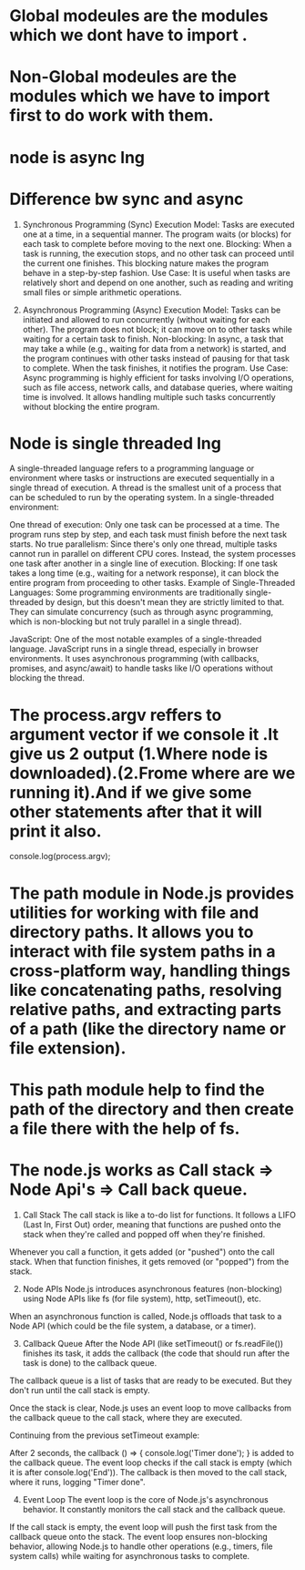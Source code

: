 # Global modeules are the modules which we dont have to import .

# Non-Global modeules are the modules which we have to import first to do work with them.

# node is async lng

# Difference bw sync and async

1. Synchronous Programming (Sync)
   Execution Model: Tasks are executed one at a time, in a sequential manner. The program waits (or blocks) for each task to complete before moving to the next one.
   Blocking: When a task is running, the execution stops, and no other task can proceed until the current one finishes. This blocking nature makes the program behave in a step-by-step fashion.
   Use Case: It is useful when tasks are relatively short and depend on one another, such as reading and writing small files or simple arithmetic operations.

2. Asynchronous Programming (Async)
   Execution Model: Tasks can be initiated and allowed to run concurrently (without waiting for each other). The program does not block; it can move on to other tasks while waiting for a certain task to finish.
   Non-blocking: In async, a task that may take a while (e.g., waiting for data from a network) is started, and the program continues with other tasks instead of pausing for that task to complete. When the task finishes, it notifies the program.
   Use Case: Async programming is highly efficient for tasks involving I/O operations, such as file access, network calls, and database queries, where waiting time is involved. It allows handling multiple such tasks concurrently without blocking the entire program.

# Node is single threaded lng

A single-threaded language refers to a programming language or environment where tasks or instructions are executed sequentially in a single thread of execution. A thread is the smallest unit of a process that can be scheduled to run by the operating system. In a single-threaded environment:

One thread of execution: Only one task can be processed at a time. The program runs step by step, and each task must finish before the next task starts.
No true parallelism: Since there's only one thread, multiple tasks cannot run in parallel on different CPU cores. Instead, the system processes one task after another in a single line of execution.
Blocking: If one task takes a long time (e.g., waiting for a network response), it can block the entire program from proceeding to other tasks.
Example of Single-Threaded Languages:
Some programming environments are traditionally single-threaded by design, but this doesn't mean they are strictly limited to that. They can simulate concurrency (such as through async programming, which is non-blocking but not truly parallel in a single thread).

JavaScript: One of the most notable examples of a single-threaded language. JavaScript runs in a single thread, especially in browser environments. It uses asynchronous programming (with callbacks, promises, and async/await) to handle tasks like I/O operations without blocking the thread.

# The process.argv reffers to argument vector if we console it .It give us 2 output (1.Where node is downloaded).(2.Frome where are we running it).And if we give some other statements after that it will print it also.

console.log(process.argv);

# The path module in Node.js provides utilities for working with file and directory paths. It allows you to interact with file system paths in a cross-platform way, handling things like concatenating paths, resolving relative paths, and extracting parts of a path (like the directory name or file extension).

# This path module help to find the path of the directory and then create a file there with the help of fs.

# The node.js works as Call stack => Node Api's => Call back queue.

1. Call Stack
   The call stack is like a to-do list for functions. It follows a LIFO (Last In, First Out) order, meaning that functions are pushed onto the stack when they're called and popped off when they're finished.

Whenever you call a function, it gets added (or "pushed") onto the call stack.
When that function finishes, it gets removed (or "popped") from the stack.

2. Node APIs
   Node.js introduces asynchronous features (non-blocking) using Node APIs like fs (for file system), http, setTimeout(), etc.

When an asynchronous function is called, Node.js offloads that task to a Node API (which could be the file system, a database, or a timer).

3. Callback Queue
   After the Node API (like setTimeout() or fs.readFile()) finishes its task, it adds the callback (the code that should run after the task is done) to the callback queue.

The callback queue is a list of tasks that are ready to be executed. But they don't run until the call stack is empty.

Once the stack is clear, Node.js uses an event loop to move callbacks from the callback queue to the call stack, where they are executed.

Continuing from the previous setTimeout example:

After 2 seconds, the callback () => { console.log('Timer done'); } is added to the callback queue.
The event loop checks if the call stack is empty (which it is after console.log('End')).
The callback is then moved to the call stack, where it runs, logging "Timer done".

4. Event Loop
   The event loop is the core of Node.js's asynchronous behavior. It constantly monitors the call stack and the callback queue.

If the call stack is empty, the event loop will push the first task from the callback queue onto the stack.
The event loop ensures non-blocking behavior, allowing Node.js to handle other operations (e.g., timers, file system calls) while waiting for asynchronous tasks to complete.
